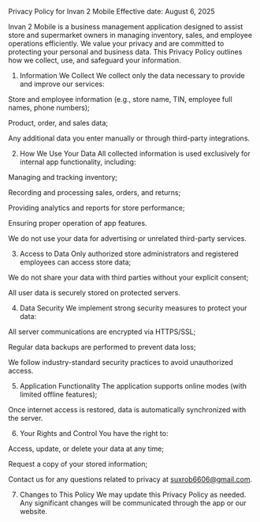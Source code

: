 Privacy Policy for Invan 2 Mobile
Effective date: August 6, 2025

Invan 2 Mobile is a business management application designed to assist store and supermarket owners in managing inventory, sales, and employee operations efficiently. We value your privacy and are committed to protecting your personal and business data. This Privacy Policy outlines how we collect, use, and safeguard your information.

1. Information We Collect
We collect only the data necessary to provide and improve our services:

Store and employee information (e.g., store name, TIN, employee full names, phone numbers);

Product, order, and sales data;

Any additional data you enter manually or through third-party integrations.

2. How We Use Your Data
All collected information is used exclusively for internal app functionality, including:

Managing and tracking inventory;

Recording and processing sales, orders, and returns;

Providing analytics and reports for store performance;

Ensuring proper operation of app features.

We do not use your data for advertising or unrelated third-party services.

3. Access to Data
Only authorized store administrators and registered employees can access store data;

We do not share your data with third parties without your explicit consent;

All user data is securely stored on protected servers.

4. Data Security
We implement strong security measures to protect your data:

All server communications are encrypted via HTTPS/SSL;

Regular data backups are performed to prevent data loss;

We follow industry-standard security practices to avoid unauthorized access.

5. Application Functionality
The application supports online modes (with limited offline features);

Once internet access is restored, data is automatically synchronized with the server.

6. Your Rights and Control
You have the right to:

Access, update, or delete your data at any time;

Request a copy of your stored information;

Contact us for any questions related to privacy at suxrob6606@gmail.com.

7. Changes to This Policy
We may update this Privacy Policy as needed. Any significant changes will be communicated through the app or our website.

